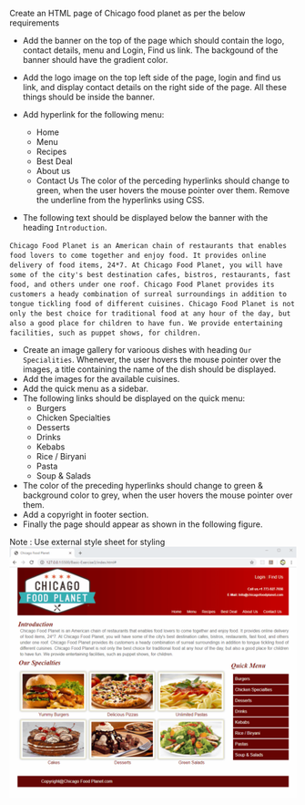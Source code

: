 Create an HTML page of Chicago food planet as per the below requirements
- Add the banner on the top of the page which should contain the logo, contact details, menu and Login, Find us link. The backgound of the banner should have the gradient color.
- Add the logo image on the top left side of the page, login and find us link, and display contact details on the right side of the page. All these things should be inside the banner.
- Add hyperlink for the following menu:
    - Home
    - Menu
    - Recipes
    - Best Deal
    - About us
    - Contact Us
The color of the perceding hyperlinks should change to green, when the user hovers the mouse pointer over them. Remove the underline from the hyperlinks using CSS.

- The following text should be displayed below the banner with the heading `Introduction`.

`Chicago Food Planet is an American chain of restaurants that enables food lovers to come together and enjoy food. It provides online delivery of food items, 24*7. At Chicago Food Planet, you will have some of the city's best destination cafes, bistros, restaurants, fast food, and others under one roof. Chicago Food Planet provides its customers a heady combination of surreal surroundings in addition to tongue tickling food of different cuisines. Chicago Food Planet is not only the best choice for traditional food at any hour of the day, but also a good place for children to have fun. We provide entertaining facilities, such as puppet shows, for children.`
- Create an image gallery for varioous dishes with heading `Our Specialities`. Whenever, the user hovers the mouse pointer over the images, a title containing the name of the dish should be displayed.
- Add the images for the available cuisines.
- Add the quick menu as a sidebar.
- The following links should be displayed on the quick menu:
    - Burgers
    - Chicken Specialties
    - Desserts
    - Drinks
    - Kebabs
    - Rice / Biryani
    - Pasta
    - Soup & Salads
- The color of the preceding hyperlinks should change to green & background color to grey, when the user hovers the mouse pointer over them.
- Add a copyright in footer section.
- Finally the page should appear as shown in the following figure.

Note : Use external style sheet for styling
![HomePage](./Images/food_planet.gif)